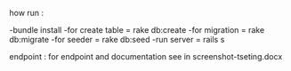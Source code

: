 how run :

-bundle install
-for create table = rake db:create
-for migration = rake db:migrate
-for seeder = rake db:seed
-run server = rails s

endpoint :
for endpoint and documentation see in screenshot-tseting.docx